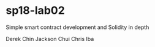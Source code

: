 # sp18-lab02
Simple smart contract development and Solidity in depth


Derek Chin
Jackson Chui
Chris Iba